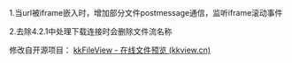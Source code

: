 1.当url被iframe嵌入时，增加部分文件postmessage通信，监听iframe滚动事件

2.去除4.2.1中处理下载连接时会删除文件流名称



修改自开源项目： [kkFileView - 在线文件预览 (kkview.cn)](https://kkview.cn/zh-cn/index.html)